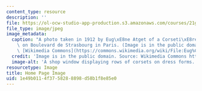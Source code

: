 ```yaml
---
content_type: resource
description: ''
file: https://ol-ocw-studio-app-production.s3.amazonaws.com/courses/21g-049-french-photography-spring-2017/1e49b0114f3758288898d58b1f8e85e0_21G-049S17.jpg
file_type: image/jpeg
image_metadata:
  caption: "A photo taken in 1912 by Eug\xE8ne Atget of a Corseti\xE8re shop window\
    \ on Boulevard de Strasbourg in Paris. (Image is in the public domain. Source:\
    \ [Wikimedia Commons](https://commons.wikimedia.org/wiki/File:Eug%C3%A8ne_Atget,_Boulevard_de_Strasbourg,_Corsets,_Paris,_1912.jpg).)"
  credit: 'Image is in the public domain. Source: Wikimedia Commons https://commons.wikimedia.org/wiki/File:Eug%C3%A8ne\_Atget,\_Boulevard\_de\_Strasbourg,\_Corsets,\_Paris,\_1912.jpg.'
  image-alt: 'A shop window displaying rows of corsets on dress forms. '
resourcetype: Image
title: Home Page Image
uid: 1e49b011-4f37-5828-8898-d58b1f8e85e0
---
```


